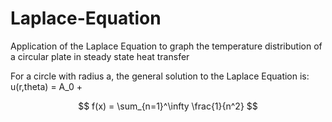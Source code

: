 # Laplace-Equation
Application of the Laplace Equation to graph the temperature distribution of a circular plate in steady state heat transfer


For a circle with radius a, the general solution to the Laplace Equation is:
u(r,theta) = A_0 + 

$$
f(x) = \sum_{n=1}^\infty \frac{1}{n^2}
$$
